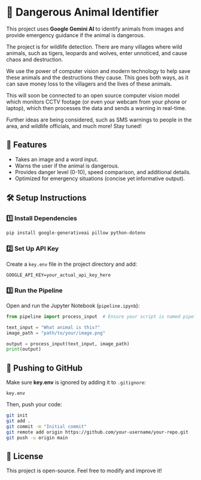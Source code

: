 # 🚀 Dangerous Animal Identifier

This project uses **Google Gemini AI** to identify animals from images and provide emergency guidance if the animal is dangerous. 

The project is for wildlife detection. There are many villages where wild animals, such as tigers, leopards and wolves, enter unnoticed, and cause chaos and destruction.

We use the power of computer vision and modern technology to help save these animals and the destructions they cause. This goes both ways, as it can save money loss to the villagers and the lives of these animals.

This will soon be connected to an open source computer vision model which monitors CCTV footage (or even your webcam from your phone or laptop), which then processes the data and sends a warning in real-time. 

Further ideas are being considered, such as SMS warnings to people in the area, and wildlife officials, and much more! Stay tuned!

## 📌 Features
- Takes an image and a word input.
- Warns the user if the animal is dangerous.
- Provides danger level (0-10), speed comparison, and additional details.
- Optimized for emergency situations (concise yet informative output).

## 🛠 Setup Instructions

### 1️⃣ Install Dependencies
```bash
pip install google-generativeai pillow python-dotenv
```

### 2️⃣ Set Up API Key
Create a `key.env` file in the project directory and add:
```
GOOGLE_API_KEY=your_actual_api_key_here
```

### 3️⃣ Run the Pipeline
Open and run the Jupyter Notebook (`pipeline.ipynb`):
```python
from pipeline import process_input  # Ensure your script is named pipeline.ipynb

text_input = "What animal is this?"
image_path = "path/to/your/image.png"

output = process_input(text_input, image_path)
print(output)
```

## 🚀 Pushing to GitHub
Make sure **key.env** is ignored by adding it to `.gitignore`:
```
key.env
```
Then, push your code:
```bash
git init
git add .
git commit -m "Initial commit"
git remote add origin https://github.com/your-username/your-repo.git
git push -u origin main
```

## 📜 License
This project is open-source. Feel free to modify and improve it!